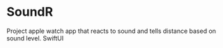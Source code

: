 # SoundR
Project apple watch app that reacts to sound and tells distance based on sound level. SwiftUI 
